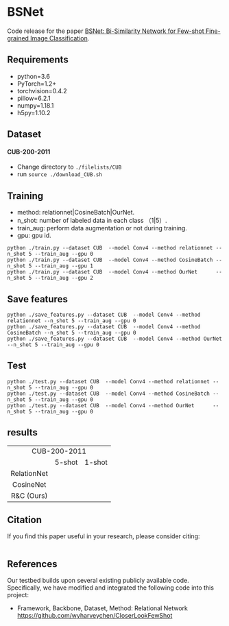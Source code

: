 # BSNet
Code release for the paper [BSNet: Bi-Similarity Network for Few-shot Fine-grained Image Classification](#).

## Requirements

* python=3.6
* PyTorch=1.2+
* torchvision=0.4.2
* pillow=6.2.1
* numpy=1.18.1
* h5py=1.10.2

## Dataset

#### CUB-200-2011

* Change directory to `./filelists/CUB`
* run `source ./download_CUB.sh`

## Training

* method: relationnet|CosineBatch|OurNet.
* n_shot: number of labeled data in each class （1|5）.
* train_aug: perform data augmentation or not during training.
* gpu: gpu id.

```shell
python ./train.py --dataset CUB  --model Conv4 --method relationnet --n_shot 5 --train_aug --gpu 0
python ./train.py --dataset CUB  --model Conv4 --method CosineBatch --n_shot 5 --train_aug --gpu 1
python ./train.py --dataset CUB  --model Conv4 --method OurNet      --n_shot 5 --train_aug --gpu 2
```

## Save features

```shell
python ./save_features.py --dataset CUB  --model Conv4 --method relationnet --n_shot 5 --train_aug --gpu 0
python ./save_features.py --dataset CUB  --model Conv4 --method CosineBatch --n_shot 5 --train_aug --gpu 0
python ./save_features.py --dataset CUB  --model Conv4 --method OurNet      --n_shot 5 --train_aug --gpu 0
```

## Test

```shell
python ./test.py --dataset CUB  --model Conv4 --method relationnet --n_shot 5 --train_aug --gpu 0
python ./test.py --dataset CUB  --model Conv4 --method CosineBatch --n_shot 5 --train_aug --gpu 0
python ./test.py --dataset CUB  --model Conv4 --method OurNet      --n_shot 5 --train_aug --gpu 0
```

## results

<table>
    <tr>
        <td colspan="3" align='center'>CUB-200-2011</td>
    </tr>
    <tr>
        <td align='center'></td>
        <td align='center'>5-shot</td>
        <td align='center'>1-shot</td>
    </tr>
    <tr>
        <td align='center'>RelationNet</td>
        <td align='center'></td>
        <td align='center'></td>
    </tr>
    <tr>
        <td align='center'>CosineNet</td>
        <td align='center'></td>
        <td align='center'></td>
    </tr>
    <tr>
        <td align='center'>R&C (Ours)</td>
        <td align='center'></td>
        <td align='center'></td>
    </tr>
</table>

## Citation

If you find this paper useful in your research, please consider citing:

```

```

## References
Our testbed builds upon several existing publicly available code. Specifically, we have modified and integrated the following code into this project:

* Framework, Backbone, Dataset, Method: Relational Network
  https://github.com/wyharveychen/CloserLookFewShot 

  

